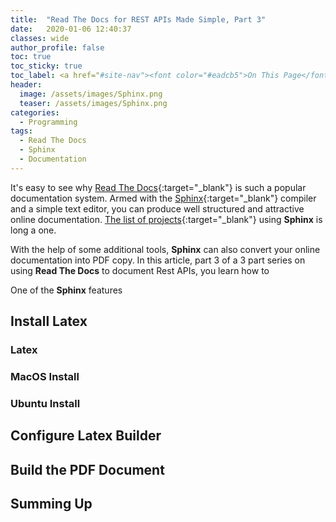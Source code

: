 ```yaml
---
title:  "Read The Docs for REST APIs Made Simple, Part 3"
date:   2020-01-06 12:40:37
classes: wide
author_profile: false
toc: true
toc_sticky: true
toc_label: <a href="#site-nav"><font color="#eadcb5">On This Page</font></a>
header:
  image: /assets/images/Sphinx.png
  teaser: /assets/images/Sphinx.png
categories:
  - Programming
tags: 
  - Read The Docs
  - Sphinx
  - Documentation
---
```


It's easy to see why [Read The Docs](https://docs.readthedocs.io/en/stable/){:target="_blank"} is such a popular documentation system. Armed with the [Sphinx](https://www.sphinx-doc.org/en/1.5/tutorial.html){:target="_blank"} compiler and a simple text editor, you can produce well structured and attractive online documentation. [The list of projects](https://www.sphinx-doc.org/en/master/examples.html){:target="_blank"} using **Sphinx** is long a one.

With the help of some additional tools, **Sphinx** can also convert your online documentation into PDF copy. In this article, part 3 of a 3 part series on using **Read The Docs** to document Rest APIs, you learn how to  

One of the **Sphinx** features  

## Install Latex

### Latex 

### MacOS Install

### Ubuntu Install

## Configure Latex Builder


## Build the PDF Document


## Summing Up
